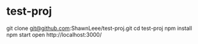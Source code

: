 # test-proj
git clone git@github.com:ShawnLeee/test-proj.git
cd test-proj
npm install
npm start
open http://localhost:3000/ 
